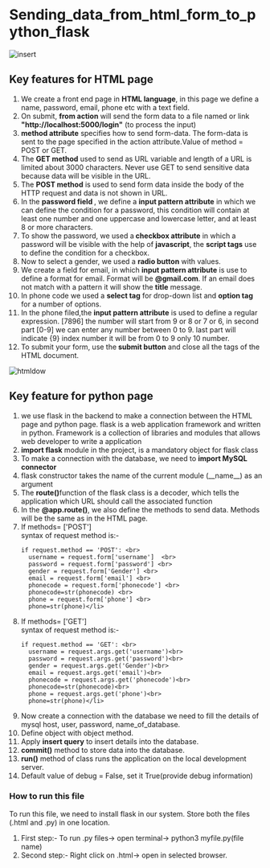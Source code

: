 # Sending_data_from_html_form_to_python_flask  
![insert](https://user-images.githubusercontent.com/47202519/53413964-90c24e00-39f3-11e9-98d2-453835d257b3.jpg)

## Key features for HTML  page
<ol>
  <li>We create a front end page in <strong>HTML language</strong>, in this page we define a name, password, email, phone etc with a text field.</li>
  <li>On submit, <strong>from action</strong> will send the form data to a file named or link <strong>"http://localhost:5000/login"</strong> (to process the input)</li>
  <li><strong>method attribute</strong> specifies how to send form-data. The form-data is sent to the page specified in the action attribute.Value of method = POST or GET.</li>
  <li>The <strong>GET method</strong> used to send as URL variable and length of a URL is limited about 3000 characters. Never use GET to send sensitive data because data will be visible in the URL.</li>
  <li>The <strong>POST method</strong> is used to send form data inside the body of the HTTP request and data is not shown in URL.</li>
  <li>In the <strong>password field </strong>, we define a <strong>input pattern attribute</strong> in which we can define the condition for a password, this condition will contain at least one number and one uppercase and lowercase letter, and at least 8 or more characters.</li>
  <li>To show the password, we used a<strong> checkbox attribute</strong> in which a password will be visible with the help of <strong>javascript</strong>, the <strong>script tags</strong> use to define the condition for a checkbox. </li>
  <li>Now to select a gender, we used a <strong> radio button</strong> with values.  </li>
  <li>We create a field for email, in which <strong>input pattern attribute</strong> is use to define a format for email. Format will be <strong>@gmail.com</strong>. If an email does not match with a pattern it will show the <strong>title</strong> message. </li>
  <li>In phone code we used a <strong>select tag</strong> for drop-down list and <strong>option tag</strong> for a number of options.</li>
  <li>In the phone filed,the <strong>input pattern attribute</strong> is used to define a regular expression. [7896] the number will start from 9 or 8 or 7 or 6, in second part [0-9] we can enter any number between 0 to 9. last part will indicate {9} index number it will be from 0 to 9 only 10 number.</li>
  <li>To submit your form, use the<strong> submit button</strong> and close all the tags of the HTML document.</li>
  </ol>  
  
  ![htmldow](https://user-images.githubusercontent.com/47202519/53476378-41822900-3a98-11e9-98f2-503d4f1155d6.png)
  
  
  ## Key feature for python page
  <ol>
  <li>we use flask in the backend to make a connection between the HTML page and python page. flask is a web application framework and written in python. Framework is a collection of libraries and modules that allows web developer to write a application</li>
  <li><strong>import flask</strong> module in the project, is a mandatory object for flask class  </li>
  <li>To make a connection with the database, we need to <strong>import MySQL connector</strong></li>
  <li>flask constructor takes the name of the current module (__name__) as an argument</li>
  <li>The <strong>route()</strong>function of the flask class is a decoder, which tells the application which URL should call the associated function</li>
  <li>In the <strong>@app.route()</strong>, we also define the methods to send data. Methods will be the same as in the HTML page. </li>
  <li>If methods= ['POST']  <br>
    syntax of request method is:-  <br>  
    
    if request.method == 'POST': <br>
      username = request.form['username']  <br>
      password = request.form['password'] <br>
      gender = request.form['Gender'] <br>
      email = request.form['email'] <br>
      phonecode = request.form['phonecode'] <br>
      phonecode=str(phonecode) <br>
      phone = request.form['phone'] <br>
      phone=str(phone)</li>
  <li>If methods= ['GET']  <br>
    syntax of request method is:- <br>   
  
    if request.method == 'GET': <br>
      username = request.args.get('username')<br>
      password = request.args.get('password')<br>
      gender = request.args.get('Gender')<br>
      email = request.args.get('email')<br>
      phonecode = request.args.get('phonecode')<br>
      phonecode=str(phonecode)<br>
      phone = request.args.get('phone')<br>
      phone=str(phone)</li>
  <li>Now create a connection with the database we need to fill the details of mysql host, user, password, name_of_database.</li>
  <li>Define object with object method.</li>
  <li>Apply <strong>insert query</strong> to insert details into the database.</li>
  <li><strong>commit()</strong> method to store data into the database. </li>
  <li><strong>run()</strong> method of class runs the application on the local development server.</li>
  <li>Default value of debug = False, set it True(provide debug information) </li>
</ol>

### How to run this file
 To run this file, we need to install flask in our system.
Store both the files (.html and .py) in one location.
<ol>
  <li>First step:- To run .py files-> open terminal-> python3 myfile.py(file name)</li>
  <li>Second step:- Right click on .html-> open in selected browser.</li>
  </ol>
  
  


